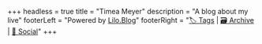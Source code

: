 +++
headless = true
title = "Timea Meyer"
description = "A blog about my live"
footerLeft = "Powered by [Lilo.Blog](https://www.lilo.blog)"
footerRight = "[🏷️ Tags](/tags/) | [🗃️ Archive](/posts/) | [📣 Social](https://www.instagram.com/timerisli13/)"
+++
